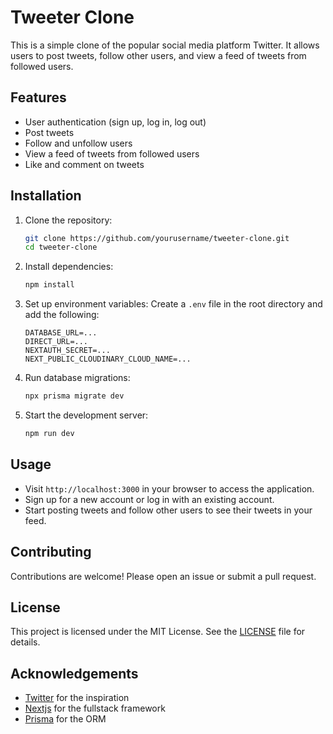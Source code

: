 # Tweeter Clone

This is a simple clone of the popular social media platform Twitter. It allows users to post tweets, follow other users, and view a feed of tweets from followed users.

## Features

- User authentication (sign up, log in, log out)
- Post tweets
- Follow and unfollow users
- View a feed of tweets from followed users
- Like and comment on tweets

## Installation

1. Clone the repository:
    ```bash
    git clone https://github.com/yourusername/tweeter-clone.git
    cd tweeter-clone
    ```

2. Install dependencies:
    ```bash
    npm install
    ```

3. Set up environment variables:
    Create a `.env` file in the root directory and add the following:
    ```
    DATABASE_URL=...
    DIRECT_URL=...
    NEXTAUTH_SECRET=...
    NEXT_PUBLIC_CLOUDINARY_CLOUD_NAME=...
    ```

4. Run database migrations:
    ```bash
    npx prisma migrate dev
    ```

5. Start the development server:
    ```bash
    npm run dev
    ```

## Usage

- Visit `http://localhost:3000` in your browser to access the application.
- Sign up for a new account or log in with an existing account.
- Start posting tweets and follow other users to see their tweets in your feed.

## Contributing

Contributions are welcome! Please open an issue or submit a pull request.

## License

This project is licensed under the MIT License. See the [LICENSE](LICENSE) file for details.

## Acknowledgements

- [Twitter](https://twitter.com) for the inspiration
- [Nextjs](https://nextjs.org) for the fullstack framework
- [Prisma](https://www.prisma.io) for the ORM
